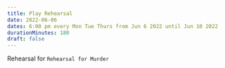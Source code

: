 ```yaml
---
title: Play Rehearsal
date: 2022-06-06
dates: 6:00 pm every Mon Tue Thurs from Jun 6 2022 until Jun 10 2022
durationMinutes: 180
draft: false
---
```

Rehearsal for `Rehearsal for Murder`
